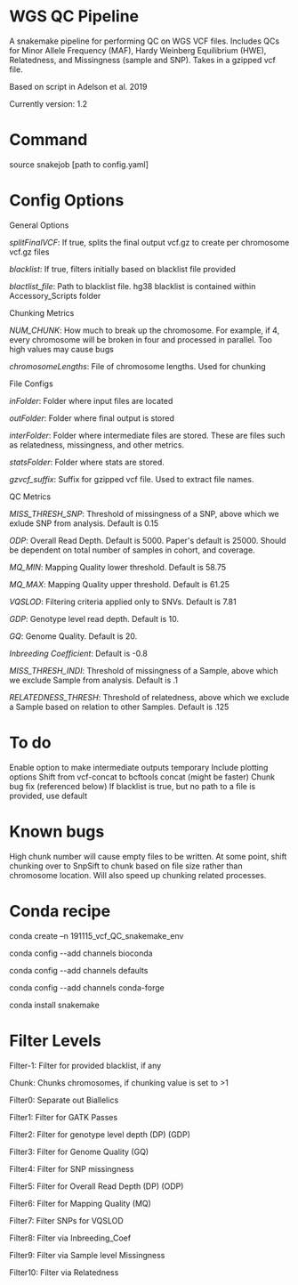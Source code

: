 # WGS QC Pipeline

A snakemake pipeline for performing QC on WGS VCF files. Includes QCs for Minor Allele Frequency (MAF), Hardy Weinberg Equilibrium (HWE), Relatedness, and Missingness (sample and SNP). Takes in a gzipped vcf file.

Based on script in Adelson et al. 2019

Currently version: 1.2

# Command

source snakejob [path to config.yaml]

# Config Options


General Options

*splitFinalVCF*: If true, splits the final output vcf.gz to create per chromosome vcf.gz files

*blacklist*: If true, filters initially based on blacklist file provided

*blactlist_file*: Path to blacklist file. hg38 blacklist is contained within Accessory_Scripts folder


Chunking Metrics

*NUM_CHUNK*: How much to break up the chromosome. For example, if 4, every chromosome will be broken in four and processed in parallel. Too high values may cause bugs

*chromosomeLengths*: File of chromosome lengths. Used for chunking




File Configs

*inFolder*: Folder where input files are located

*outFolder*: Folder where final output is stored

*interFolder*: Folder where intermediate files are stored. These are files such as relatedness, missingness, and other metrics.

*statsFolder*: Folder where stats are stored.

*gzvcf_suffix*: Suffix for gzipped vcf file. Used to extract file names.




QC Metrics

*MISS_THRESH_SNP*: Threshold of missingness of a SNP, above which we exlude SNP from analysis. Default is 0.15

*ODP*: Overall Read Depth. Default is 5000. Paper's default is 25000. Should be dependent on total number of samples in cohort, and coverage. 

*MQ_MIN*: Mapping Quality lower threshold. Default is 58.75

*MQ_MAX*: Mapping Quality upper threshold. Default is 61.25

*VQSLOD*: Filtering criteria applied only to SNVs. Default is 7.81

*GDP*: Genotype level read depth. Default is 10.

*GQ*: Genome Quality. Default is 20.

*Inbreeding Coefficient*: Default is -0.8

*MISS_THRESH_INDI*: Threshold of missingness of a Sample, above which we exclude Sample from analysis. Default is .1

*RELATEDNESS_THRESH*: Threshold of relatedness, above which we exclude a Sample based on relation to other Samples. Default is .125

# To do

Enable option to make intermediate outputs temporary
Include plotting options
Shift from vcf-concat to bcftools concat (might be faster)
Chunk bug fix (referenced below)
If blacklist is true, but no path to a file is provided, use default

# Known bugs

High chunk number will cause empty files to be written. At some point, shift chunking over to SnpSift to chunk based on file size rather than chromosome location. Will also speed up chunking related processes. 

# Conda recipe

conda create –n 191115_vcf_QC_snakemake_env

conda config --add channels bioconda

conda config --add channels defaults

conda config --add channels conda-forge

conda install snakemake

# Filter Levels

Filter-1: Filter for provided blacklist, if any

Chunk: Chunks chromosomes, if chunking value is set to >1

Filter0: Separate out Biallelics

Filter1: Filter for GATK Passes

Filter2: Filter for genotype level depth (DP) (GDP)

Filter3: Filter for Genome Quality (GQ)

Filter4: Filter for SNP missingness

Filter5: Filter for Overall Read Depth (DP) (ODP)

Filter6: Filter for Mapping Quality (MQ)

Filter7: Filter SNPs for VQSLOD

Filter8: Filter via Inbreeding_Coef

Filter9: Filter via Sample level Missingness

Filter10: Filter via Relatedness
